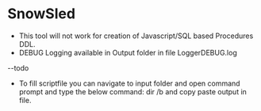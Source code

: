 # SnowSled


- This tool will not work for creation of Javascript/SQL based Procedures DDL.
- DEBUG Logging available in Output folder in file LoggerDEBUG.log

--todo
- To fill scriptfile you can navigate to input folder and open 
    command prompt and type the below command: 
    dir /b
    and copy paste output in file.
